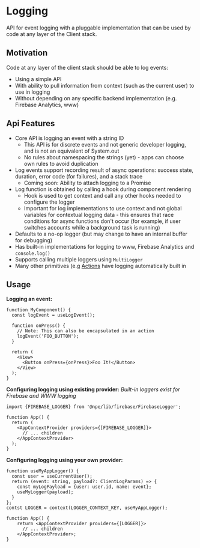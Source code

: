 # Logging

API for event logging with a pluggable implementation that can be used by code
at any layer of the Client stack.

## Motivation

Code at any layer of the client stack should be able to log events:

- Using a simple API
- With ability to pull information from context (such as the current user) to
  use in logging
- Without depending on any specific backend implementation (e.g. Firebase
  Analytics, www)

## Api Features

- Core API is logging an event with a string ID
  - This API is for discrete events and not generic developer logging, and is
    not an equivalent of System.out
  - No rules about namespacing the strings (yet) - apps can choose own rules to
    avoid duplication
- Log events support recording result of async operations: success state,
  duration, error code (for failures), and a stack trace
  - Coming soon: Ability to attach logging to a Promise
- Log function is obtained by calling a hook during component rendering
  - Hook is used to get context and call any other hooks needed to configure the
    logger
  - Important for log implementations to use context and not global variables
    for contextual logging data - this ensures that race conditions for async
    functions don't occur (for example, if user switches accounts while a
    background task is running)
- Defaults to a no-op logger (but may change to have an internal buffer for
  debugging)
- Has built-in implementations for logging to www, Firebase Analytics and
  `console.log()`
- Supports calling multiple loggers using `MultiLogger`
- Many other primitives (e.g [Actions](./actions.md) have logging automatically
  built in

## Usage

**Logging an event:**

```tsx
function MyComponent() {
  const logEvent = useLogEvent();

  function onPress() {
    // Note: This can also be encapsulated in an action
    logEvent('FOO_BUTTON');
  }

  return (
    <View>
      <Button onPress={onPress}>Foo It!</Button>
    </View>
  );
}
```

**Configuring logging using existing provider:** _Built-in loggers exist for
Firebase and WWW logging_

```tsx
import {FIREBASE_LOGGER} from '@npe/lib/firebase/FirebaseLogger';

function App() {
  return (
    <AppContextProvider providers={[FIREBASE_LOGGER]}>
      // ... children
    </AppContextProvider>
  );
}
```

**Configuring logging using your own provider:**

```tsx
function useMyAppLogger() {
  const user = useCurrentUser();
  return (event: string, payload?: ClientLogParams) => {
    const myLogPayload = {user: user.id, name: event};
    useMyLogger(payload);
  }
};
contst LOGGER = context(LOGGER_CONTEXT_KEY, useMyAppLogger);

function App() {
    return <AppContextProvider providers={[LOGGER]}>
      // ... children
    </AppContextProvider>;
}
```
